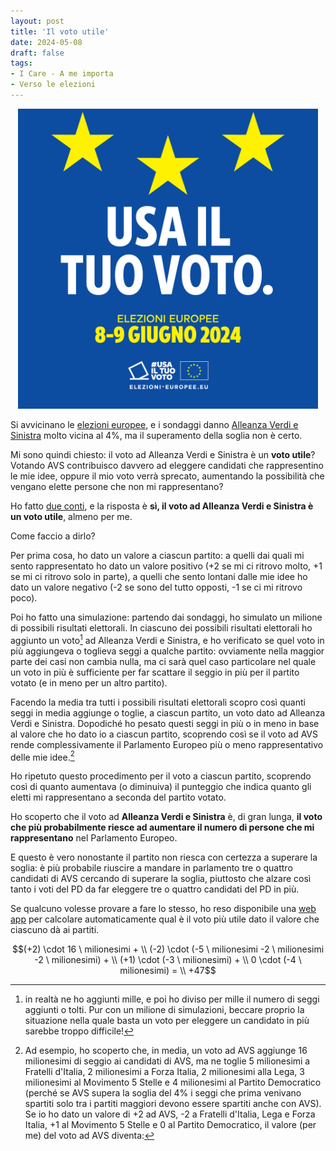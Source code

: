 ```yaml
---
layout: post
title: 'Il voto utile'
date: 2024-05-08
draft: false
tags: 
- I Care - A me importa
- Verso le elezioni
---
```


<div class="figura" style="text-align: center">
    <img src="/assets/use_your_vote.jpg" alt= "Usa il tuo voto" style="width: 480px;" />
</div>

Si avvicinano le [elezioni europee](https://elections.europa.eu/it/), e i sondaggi danno [Alleanza Verdi e Sinistra](https://verdisinistra.it/) molto vicina al 4%, ma il superamento della soglia non è certo.

Mi sono quindi chiesto: il voto ad Alleanza Verdi e Sinistra è un **voto utile**? Votando AVS contribuisco davvero ad eleggere candidati che rappresentino le mie idee, oppure il mio voto verrà sprecato, aumentando la possibilità che vengano elette persone che non mi rappresentano?

Ho fatto [due conti](https://fornaeffe.github.io/valore_voto), e la risposta è **sì, il voto ad Alleanza Verdi e Sinistra è un voto utile**, almeno per me.

Come faccio a dirlo?

Per prima cosa, ho dato un valore a ciascun partito: a quelli dai quali mi sento rappresentato ho dato un valore positivo (+2 se mi ci ritrovo molto, +1 se mi ci ritrovo solo in parte), a quelli che sento lontani dalle mie idee ho dato un valore negativo (-2 se sono del tutto opposti, -1 se ci mi ritrovo poco).

Poi ho fatto una simulazione: partendo dai sondaggi, ho simulato un milione di possibili risultati elettorali. In ciascuno dei possibili risultati elettorali ho aggiunto un voto[^1] ad Alleanza Verdi e Sinistra, e ho verificato se quel voto in più aggiungeva o toglieva seggi a qualche partito: ovviamente nella maggior parte dei casi non cambia nulla, ma ci sarà quel caso particolare nel quale un voto in più è sufficiente per far scattare il seggio in più per il partito votato (e in meno per un altro partito).

Facendo la media tra tutti i possibili risultati elettorali scopro così quanti seggi in media aggiunge o toglie, a ciascun partito, un voto dato ad Alleanza Verdi e Sinistra. Dopodiché ho pesato questi seggi in più o in meno in base al valore che ho dato io a ciascun partito, scoprendo così se il voto ad AVS rende complessivamente il Parlamento Europeo più o meno rappresentativo delle mie idee.[^2]

Ho ripetuto questo procedimento per il voto a ciascun partito, scoprendo così di quanto aumentava (o diminuiva) il punteggio che indica quanto gli eletti mi rappresentano a seconda del partito votato.

Ho scoperto che il voto ad **Alleanza Verdi e Sinistra** è, di gran lunga, **il voto che più probabilmente riesce ad aumentare il numero di persone che mi rappresentano** nel Parlamento Europeo.

E questo è vero nonostante il partito non riesca con certezza a superare la soglia: è più probabile riuscire a mandare in parlamento tre o quattro candidati di AVS cercando di superare la soglia, piuttosto che alzare così tanto i voti del PD da far eleggere tre o quattro candidati del PD in più.

Se qualcuno volesse provare a fare lo stesso, ho reso disponibile una [web app](https://fornaeffe.github.io/valore_voto) per calcolare automaticamente qual è il voto più utile dato il valore che ciascuno dà ai partiti.


[^1]: in realtà ne ho aggiunti mille, e poi ho diviso per mille il numero di seggi aggiunti o tolti. Pur con un milione di simulazioni, beccare proprio la situazione nella quale basta un voto per eleggere un candidato in più sarebbe troppo difficile!

[^2]: Ad esempio, ho scoperto che, in media, un voto ad AVS aggiunge 16 milionesimi di seggio ai candidati di AVS, ma ne toglie 5 milionesimi a Fratelli d'Italia, 2 milionesimi a Forza Italia, 2 milionesimi alla Lega, 3 milionesimi al Movimento 5 Stelle e 4 milionesimi al Partito Democratico (perché se AVS supera la soglia del 4% i seggi che prima venivano spartiti solo tra i partiti maggiori devono essere spartiti anche con AVS). Se io ho dato un valore di +2 ad AVS, -2 a Fratelli d'Italia, Lega e Forza Italia, +1 al Movimento 5 Stelle e 0 al Partito Democratico, il valore (per me) del voto ad AVS diventa:

$$(+2) \cdot 16 \ milionesimi + \\
(-2) \cdot (-5 \ milionesimi -2 \ milionesimi -2 \ milionesimi) + \\
(+1) \cdot (-3 \ milionesimi) + \\
0 \cdot (-4 \ milionesimi) = \\
+47$$



